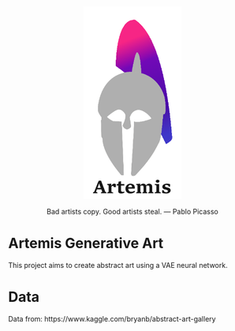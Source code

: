 
<p align="center">
<img width="200" src="https://raw.githubusercontent.com/wisespira/Artemis-Generative-Art/master/logo.png">
 
</p>
<p align="center">
 Bad artists copy. Good artists steal.
—  Pablo Picasso
</p>

<h1>Artemis Generative Art</h1>
This project aims to create abstract art using a VAE neural network.  
<h1>Data</h1>
Data from: https://www.kaggle.com/bryanb/abstract-art-gallery
